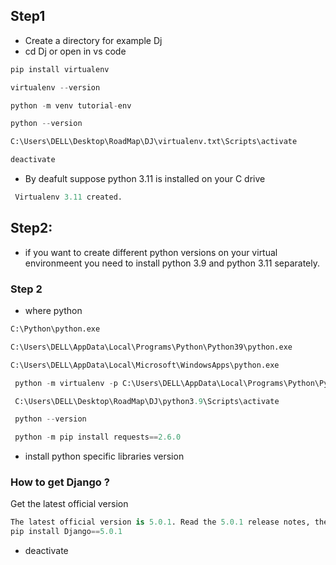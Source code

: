 ## Step1
- Create a directory for example Dj
- cd Dj or open in vs code

```python 
pip install virtualenv
```
```python 
virtualenv --version
```
```python
python -m venv tutorial-env
```
```python
python --version
```
```python
C:\Users\DELL\Desktop\RoadMap\DJ\virtualenv.txt\Scripts\activate
```
```python
deactivate
```
- By deafult suppose python 3.11 is installed on your C drive
```python
 Virtualenv 3.11 created.
```

## Step2:
- if you want to create different python versions on your virtual environmeent you need to install python 3.9 and python 3.11 separately.
### Step 2
- where python
```python
C:\Python\python.exe
```
```python
C:\Users\DELL\AppData\Local\Programs\Python\Python39\python.exe
```
```python
C:\Users\DELL\AppData\Local\Microsoft\WindowsApps\python.exe
```
```python
 python -m virtualenv -p C:\Users\DELL\AppData\Local\Programs\Python\Python39\python.exe python3.9
```
```python
 C:\Users\DELL\Desktop\RoadMap\DJ\python3.9\Scripts\activate
```
```python
 python --version
```
```python
 python -m pip install requests==2.6.0
```
- install python specific libraries version
### How to get Django ?
Get the latest official version
```python
The latest official version is 5.0.1. Read the 5.0.1 release notes, then install it with pip:
pip install Django==5.0.1
```
- deactivate
